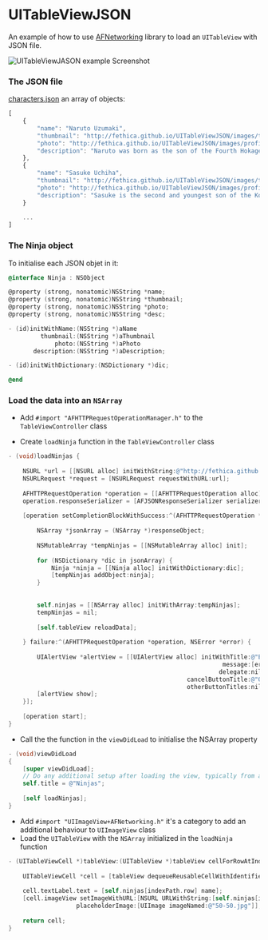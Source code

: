 UITableViewJSON
===============

An example of how to use [AFNetworking](http://github.com/AFNetworking/AFNetworking) library to load an `UITableView` with JSON file.

<img src="http://fethica.github.io/UITableViewJSON/images/screenshot.png" alt="UITableViewJASON example Screenshot" />

### The JSON file

[characters.json](http://github.com/fethica/UITableViewJSON/blob/gh-pages/characters.json) an array of objects:

```javascript
[
    {
        "name": "Naruto Uzumaki",
        "thumbnail": "http://fethica.github.io/UITableViewJSON/images/thumbs/naruto.png",
        "photo": "http://fethica.github.io/UITableViewJSON/images/profile/naruto.png",
        "description": "Naruto was born as the son of the Fourth Hokage, Minato Namikaze..."
    },
    {
        "name": "Sasuke Uchiha",
        "thumbnail": "http://fethica.github.io/UITableViewJSON/images/thumbs/sasuke.png",
        "photo": "http://fethica.github.io/UITableViewJSON/images/profile/sasuke.jpg",
        "description": "Sasuke is the second and youngest son of the Konoha Military Police Force ..."
    }
    
    ...
]
```

### The Ninja object

To initialise each JSON objet in it:

```objectivec
@interface Ninja : NSObject

@property (strong, nonatomic)NSString *name;
@property (strong, nonatomic)NSString *thumbnail;
@property (strong, nonatomic)NSString *photo;
@property (strong, nonatomic)NSString *desc;

- (id)initWithName:(NSString *)aName
         thumbnail:(NSString *)aThumbnail
             photo:(NSString *)aPhoto
       description:(NSString *)aDescription;

- (id)initWithDictionary:(NSDictionary *)dic;

@end
```

### Load the data into an `NSArray`
* Add `#import "AFHTTPRequestOperationManager.h"` to the `TableViewController` class

* Create `loadNinja` function in the `TableViewController` class

```objectivec
- (void)loadNinjas {
    
    NSURL *url = [[NSURL alloc] initWithString:@"http://fethica.github.io/UITableViewJSON/characters.json"];
    NSURLRequest *request = [NSURLRequest requestWithURL:url];
    
    AFHTTPRequestOperation *operation = [[AFHTTPRequestOperation alloc] initWithRequest:request];
    operation.responseSerializer = [AFJSONResponseSerializer serializer];
    
    [operation setCompletionBlockWithSuccess:^(AFHTTPRequestOperation *operation, id responseObject) {
        
        NSArray *jsonArray = (NSArray *)responseObject;
        
        NSMutableArray *tempNinjas = [[NSMutableArray alloc] init];
        
        for (NSDictionary *dic in jsonArray) {
            Ninja *ninja = [[Ninja alloc] initWithDictionary:dic];
            [tempNinjas addObject:ninja];
        }
        
        
        self.ninjas = [[NSArray alloc] initWithArray:tempNinjas];
        tempNinjas = nil;
        
        [self.tableView reloadData];
        
    } failure:^(AFHTTPRequestOperation *operation, NSError *error) {
        
        UIAlertView *alertView = [[UIAlertView alloc] initWithTitle:@"Error Retrieving Ninjas"
                                                            message:[error localizedDescription]
                                                           delegate:nil
                                                  cancelButtonTitle:@"Ok"
                                                  otherButtonTitles:nil];
        [alertView show];
    }];
    
    [operation start];
}
```

* Call the the function in the `viewDidLoad` to initialise the NSArray property

```objectivec
- (void)viewDidLoad
{
    [super viewDidLoad];
	// Do any additional setup after loading the view, typically from a nib.
    self.title = @"Ninjas";
    
    [self loadNinjas];
}
```

* Add `#import "UIImageView+AFNetworking.h"` it's a category to add an additional behaviour to `UIImageView` class
* Load the `UITableView` with the `NSArray` initialized in the `loadNinja` function

```objectivec
- (UITableViewCell *)tableView:(UITableView *)tableView cellForRowAtIndexPath:(NSIndexPath *)indexPath{
    
    UITableViewCell *cell = [tableView dequeueReusableCellWithIdentifier:@"cell" forIndexPath:indexPath];
    
    cell.textLabel.text = [self.ninjas[indexPath.row] name];
    [cell.imageView setImageWithURL:[NSURL URLWithString:[self.ninjas[indexPath.row] thumbnail]]
                   placeholderImage:[UIImage imageNamed:@"50-50.jpg"]];
    
    return cell;
}
```


